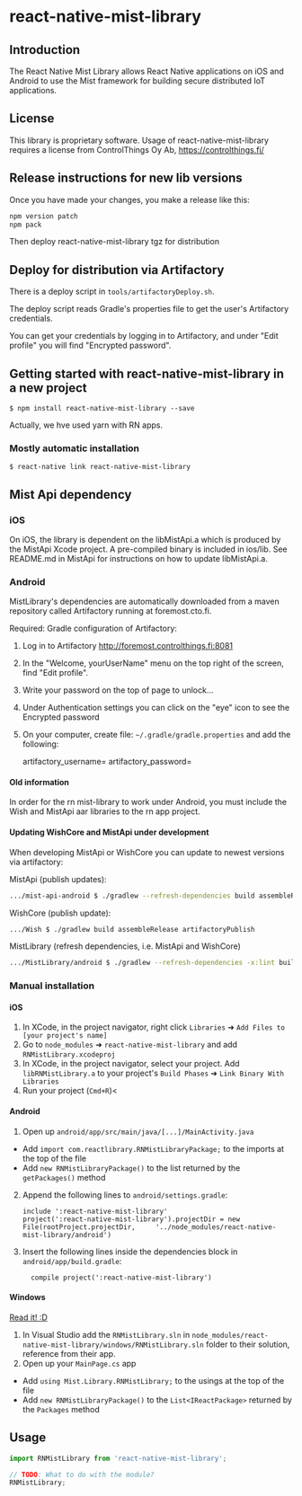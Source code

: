 
# react-native-mist-library

## Introduction

The React Native Mist Library allows React Native applications on
iOS and Android to use the Mist framework for building secure distributed
IoT applications.

## License

This library is proprietary software. Usage of react-native-mist-library 
requires a license from ControlThings Oy Ab, https://controlthings.fi/

## Release instructions for new lib versions

Once you have made your changes, you make a release like this:

```sh
npm version patch
npm pack
```

Then deploy react-native-mist-library tgz for distribution

## Deploy for distribution via Artifactory

There is a deploy script in `tools/artifactoryDeploy.sh`.

The deploy script reads Gradle's properties file to get the user's
Artifactory credentials.

You can get your credentials by logging in to Artifactory, and under
"Edit profile" you will find "Encrypted password".


## Getting started with react-native-mist-library in a new project

`$ npm install react-native-mist-library --save`

Actually, we hve used yarn with RN apps.

### Mostly automatic installation

`$ react-native link react-native-mist-library`

## Mist Api dependency

### iOS 

On iOS, the library is dependent on the libMistApi.a which is produced by the MistApi Xcode project. A pre-compiled binary is included in ios/lib. See README.md in MistApi for instructions on how to update libMistApi.a.

### Android

MistLibrary's dependencies are automatically downloaded from a maven repository called Artifactory running at foremost.cto.fi.

Required: Gradle configuration of Artifactory:

1. Log in to Artifactory http://foremost.controlthings.fi:8081
2. In the "Welcome, yourUserName" menu on the top right of the screen, find
   "Edit profile".
3. Write your password on the top of page to unlock...
4. Under Authentication settings you can click on the "eye" icon to see
   the Encrypted password
5. On your computer, create file: `~/.gradle/gradle.properties` and add
   the following:

    artifactory_username=<your Artifactory user name>
    artifactory_password=<your Encrypted Artifactory password>

#### Old information
In order for the rn mist-library to work under Android, you must include the Wish and MistApi aar libraries to the rn app project.


#### Updating WishCore and MistApi under development

When developing MistApi or WishCore you can update to newest versions via artifactory:

MistApi (publish updates):

```sh
.../mist-api-android $ ./gradlew --refresh-dependencies build assembleRelease artifactoryPublish
```

WishCore (publish update):

```sh
.../Wish $ ./gradlew build assembleRelease artifactoryPublish
```

MistLibrary (refresh dependencies, i.e. MistApi and WishCore)

```sh
.../MistLibrary/android $ ./gradlew --refresh-dependencies -x:lint build
```

### Manual installation


#### iOS

1. In XCode, in the project navigator, right click `Libraries` ➜ `Add Files to [your project's name]`
2. Go to `node_modules` ➜ `react-native-mist-library` and add `RNMistLibrary.xcodeproj`
3. In XCode, in the project navigator, select your project. Add `libRNMistLibrary.a` to your project's `Build Phases` ➜ `Link Binary With Libraries`
4. Run your project (`Cmd+R`)<

#### Android

1. Open up `android/app/src/main/java/[...]/MainActivity.java`
  - Add `import com.reactlibrary.RNMistLibraryPackage;` to the imports at the top of the file
  - Add `new RNMistLibraryPackage()` to the list returned by the `getPackages()` method
2. Append the following lines to `android/settings.gradle`:
  	```
  	include ':react-native-mist-library'
  	project(':react-native-mist-library').projectDir = new File(rootProject.projectDir, 	'../node_modules/react-native-mist-library/android')
  	```
3. Insert the following lines inside the dependencies block in `android/app/build.gradle`:
  	```
      compile project(':react-native-mist-library')
  	```

#### Windows
[Read it! :D](https://github.com/ReactWindows/react-native)

1. In Visual Studio add the `RNMistLibrary.sln` in `node_modules/react-native-mist-library/windows/RNMistLibrary.sln` folder to their solution, reference from their app.
2. Open up your `MainPage.cs` app
  - Add `using Mist.Library.RNMistLibrary;` to the usings at the top of the file
  - Add `new RNMistLibraryPackage()` to the `List<IReactPackage>` returned by the `Packages` method


## Usage
```javascript
import RNMistLibrary from 'react-native-mist-library';

// TODO: What to do with the module?
RNMistLibrary;
```
  
